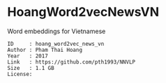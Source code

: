 # HoangWord2vecNewsVN

Word embeddings for Vietnamese

```
ID     : hoang_word2vec_news_vn
Author : Pham Thai Hoang
Year   : 2017
Link   : https://github.com/pth1993/NNVLP
Size   : 1.1 GB
License:
```
